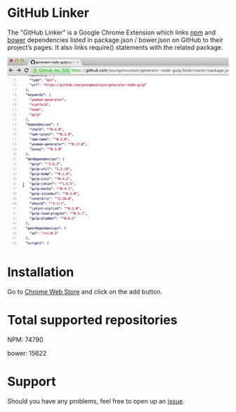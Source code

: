 # GitHub Linker

The "GitHub Linker" is a Google Chrome Extension which links [npm](http://npmjs.org) and [bower](http://bower.io) dependencies listed in package.json / bower.json on GitHub to their project’s pages. It also links require() statements with the related package.

![a](screencast.gif)

# Installation

Go to [Chrome Web Store](https://chrome.google.com/webstore/detail/github-linker/jlmafbaeoofdegohdhinkhilhclaklkp) and click on the add button.

# Total supported repositories

NPM: 74790

bower: 15622


# Support
Should you have any problems, feel free to open up an [issue](https://github.com/stefanbuck/github-linker/issues).
